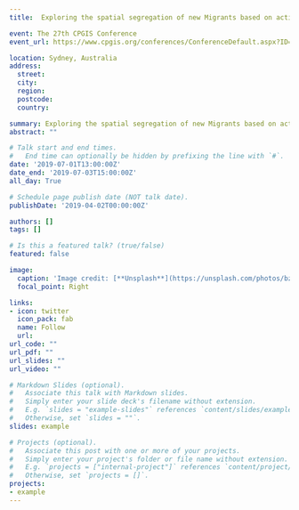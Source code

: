 ```yaml
---
title:  Exploring the spatial segregation of new Migrants based on activity space

event: The 27th CPGIS Conference
event_url: https://www.cpgis.org/conferences/ConferenceDefault.aspx?ID=75

location: Sydney, Australia
address:
  street: 
  city: 
  region: 
  postcode: 
  country: 

summary: Exploring the spatial segregation of new Migrants based on activity space
abstract: ""

# Talk start and end times.
#   End time can optionally be hidden by prefixing the line with `#`.
date: '2019-07-01T13:00:00Z'
date_end: '2019-07-03T15:00:00Z'
all_day: True

# Schedule page publish date (NOT talk date).
publishDate: '2019-04-02T00:00:00Z'

authors: []
tags: []

# Is this a featured talk? (true/false)
featured: false

image:
  caption: 'Image credit: [**Unsplash**](https://unsplash.com/photos/bzdhc5b3Bxs)'
  focal_point: Right

links:
- icon: twitter
  icon_pack: fab
  name: Follow
  url: 
url_code: ""
url_pdf: ""
url_slides: ""
url_video: ""

# Markdown Slides (optional).
#   Associate this talk with Markdown slides.
#   Simply enter your slide deck's filename without extension.
#   E.g. `slides = "example-slides"` references `content/slides/example-slides.md`.
#   Otherwise, set `slides = ""`.
slides: example

# Projects (optional).
#   Associate this post with one or more of your projects.
#   Simply enter your project's folder or file name without extension.
#   E.g. `projects = ["internal-project"]` references `content/project/deep-learning/index.md`.
#   Otherwise, set `projects = []`.
projects:
- example
---
```


